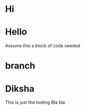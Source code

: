 # Hi
# Hello
Assume this a block of code needed 
#  branch 
# Diksha
This is just the testing
Bla bla 

